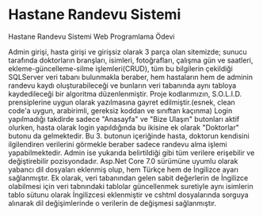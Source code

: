 # Hastane Randevu Sistemi
Hastane Randevu Sistemi Web Programlama Ödevi

Admin girişi, hasta girişi ve girişsiz olarak 3 parça olan sitemizde; sunucu tarafında doktorların branşları, isimleri, fotoğrafları, çalışma gün ve saatleri, ekleme-güncelleme-silme işlemleri(CRUD), tüm bu bilgilerin çekildiği SQLServer veri tabanı bulunmakla beraber, hem hastaların hem de adminin randevu kaydı oluşturabileceği ve bunların veri tabanında aynı tabloya kaydedileceği bir algoritma düzenlenmiştir.
Proje kodlarımızın, S.O.L.I.D. prensiplerine uygun olarak yazılmasına gayret edilmiştir.(esnek, clean code'a uygun, arabirimli, gereksiz koddan ve sınıftan kaçınma)
Login yapılmadığı takdirde sadece "Anasayfa" ve "Bize Ulaşın" butonları aktif olurken, hasta olarak login yapıldığında bu ikisine ek olarak "Doktorlar" butonu da gelmektedir. Bu 3. butonun içeriğinde hasta, doktorun kendisini ilgilendiren verilerini görmekle beraber sadece randevu alma işlemi yapabilmektedir.
Admin ise yukarıda belirtildiği gibi tüm verilere erişebilir ve değiştirebilir pozisyondadır.
Asp.Net Core 7.0 sürümüne uyumlu olarak yabancı dil dosyaları eklenmiş olup, hem Türkçe hem de İngilizce ayarı sağlanmıştır.
Ek olarak, veri tabanından gelen sabit değerlerin de İngilizce olabilmesi için veri tabnındaki tablolar güncellenmek suretiyle aynı isimlerin tablo sütunu olarak İngilizcesi eklenmiştir ve cshtml dosyalarında sorguya alınarak dil değişimlerinde o verilerin de değişmesi sağlanmıştır.
